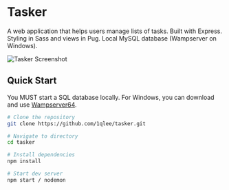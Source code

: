 # Tasker

A web application that helps users manage lists of tasks. Built with Express. Styling in Sass and views in Pug. Local MySQL database (Wampserver on Windows).

![Tasker Screenshot](https://github.com/1qlee/tasker/blob/master/assets/tasker_ss.png")

## Quick Start

You MUST start a SQL database locally. For Windows, you can download and use [Wampserver64](https://sourceforge.net/projects/wampserver/).

```bash
# Clone the repository
git clone https://github.com/1qlee/tasker.git

# Navigate to directory
cd tasker

# Install dependencies
npm install

# Start dev server
npm start / nodemon

```
